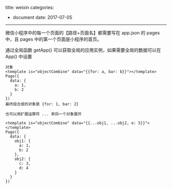 title: weixin
categories: 
- document
date: 2017-07-05
---
微信小程序中的每一个页面的【路径+页面名】都需要写在 app.json 的 pages 中，且 pages 中的第一个页面是小程序的首页。

通过全局函数 getApp() 可以获取全局的应用实例，如果需要全局的数据可以在 App() 中设置

```
对象
<template is="objectCombine" data="{{for: a, bar: b}}"></template>
Page({
  data: {
    a: 1,
    b: 2
  }
})
最终组合成的对象是 {for: 1, bar: 2}

也可以用扩展运算符 ... 来将一个对象展开

<template is="objectCombine" data="{{...obj1, ...obj2, e: 5}}"></template>
Page({
  data: {
    obj1: {
      a: 1,
      b: 2
    },
    obj2: {
      c: 3,
      d: 4
    }
  }
})
```